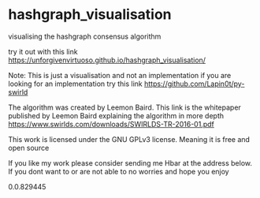 # hashgraph_visualisation
visualising the hashgraph consensus algorithm

try it out with this link
https://unforgivenvirtuoso.github.io/hashgraph_visualisation/

Note: This is just a visualisation and not an implementation if you are looking for an implementation try this link
https://github.com/Lapin0t/py-swirld

The algorithm was created by Leemon Baird. This link is the whitepaper published by Leemon Baird explaining the algorithm in more depth
https://www.swirlds.com/downloads/SWIRLDS-TR-2016-01.pdf

This work is licensed under the GNU GPLv3 license. Meaning it is free and open source

If you like my work please consider sending me Hbar at the address below. If you dont want to or are not able to no worries and hope you enjoy

0.0.829445
